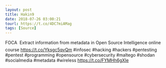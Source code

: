 ```yaml
---
layout: post
title: Hakin9
date: 2018-07-26 03:00:21
tourl: https://t.co/4DC7miAMag
tags: [Source]
---
```

FOCA  Extract information from metadata in Open Source Intelligence online course https://t.co/Yksgc5qvQm #infosec #hacking #hackers #pentesting #pentest #programming #opensource #cybersecurity #maltego #shodan #socialmedia  #metadata #wireless https://t.co/FYMHh6gXIe